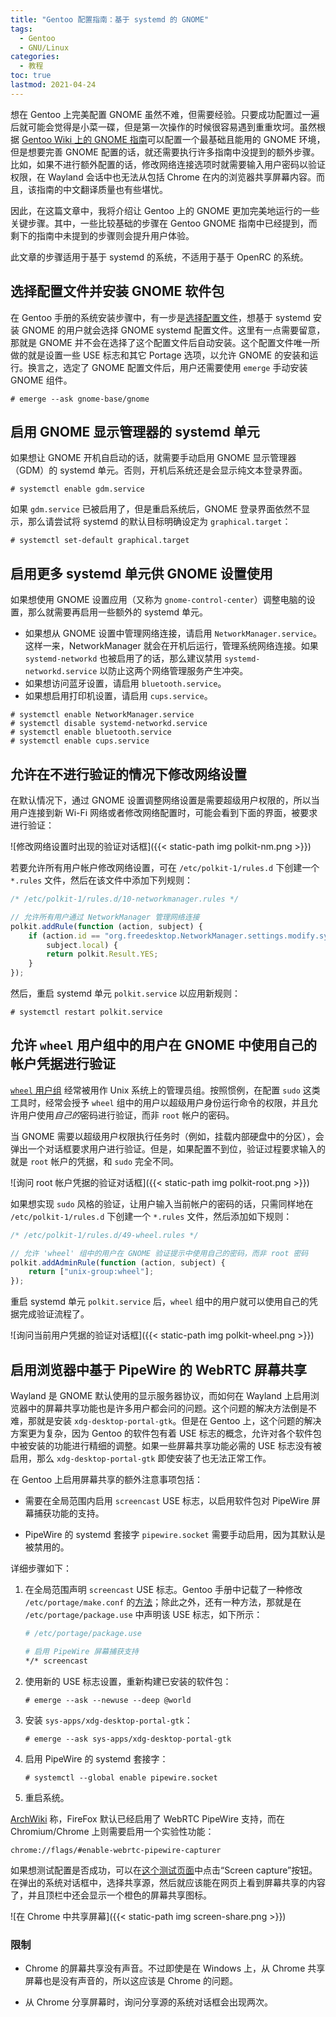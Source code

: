```yaml
---
title: "Gentoo 配置指南：基于 systemd 的 GNOME"
tags:
  - Gentoo
  - GNU/Linux
categories:
  - 教程
toc: true
lastmod: 2021-04-24
---
```


想在 Gentoo 上完美配置 GNOME 虽然不难，但需要经验。只要成功配置过一遍后就可能会觉得是小菜一碟，但是第一次操作的时候很容易遇到重重坎坷。虽然根据 [Gentoo Wiki 上的 GNOME 指南][gentoo-gnome-guide]可以配置一个最基础且能用的 GNOME 环境，但是想要完善 GNOME 配置的话，就还需要执行许多指南中没提到的额外步骤。比如，如果不进行额外配置的话，修改网络连接选项时就需要输入用户密码以验证权限，在 Wayland 会话中也无法从包括 Chrome 在内的浏览器共享屏幕内容。而且，该指南的中文翻译质量也有些堪忧。

因此，在这篇文章中，我将介绍让 Gentoo 上的 GNOME 更加完美地运行的一些关键步骤。其中，一些比较基础的步骤在 Gentoo GNOME 指南中已经提到，而剩下的指南中未提到的步骤则会提升用户体验。

此文章的步骤适用于基于 systemd 的系统，不适用于基于 OpenRC 的系统。

[gentoo-gnome-guide]: https://wiki.gentoo.org/wiki/GNOME/Guide/zh-cn

## 选择配置文件并安装 GNOME 软件包

在 Gentoo 手册的系统安装步骤中，有一步是[选择配置文件][handbook-profile]，想基于 systemd 安装 GNOME 的用户就会选择 GNOME systemd 配置文件。这里有一点需要留意，那就是 GNOME 并不会在选择了这个配置文件后自动安装。这个配置文件唯一所做的就是设置一些 USE 标志和其它 Portage 选项，以允许 GNOME 的安装和运行。换言之，选定了 GNOME 配置文件后，用户还需要使用 `emerge` 手动安装 GNOME 组件。

```console
# emerge --ask gnome-base/gnome
```

[handbook-profile]: https://wiki.gentoo.org/wiki/Handbook:AMD64/Installation/Base/zh-cn#.E9.80.89.E6.8B.A9.E6.AD.A3.E7.A1.AE.E7.9A.84.E9.85.8D.E7.BD.AE.E6.96.87.E4.BB.B6

## 启用 GNOME 显示管理器的 systemd 单元

如果想让 GNOME 开机自启动的话，就需要手动启用 GNOME 显示管理器（GDM）的 systemd 单元。否则，开机后系统还是会显示纯文本登录界面。

```console
# systemctl enable gdm.service
```

如果 `gdm.service` 已被启用了，但是重启系统后，GNOME 登录界面依然不显示，那么请尝试将 systemd 的默认目标明确设定为 `graphical.target`：

```console
# systemctl set-default graphical.target
```

## 启用更多 systemd 单元供 GNOME 设置使用

如果想使用 GNOME 设置应用（又称为 `gnome-control-center`）调整电脑的设置，那么就需要再启用一些额外的 systemd 单元。

- 如果想从 GNOME 设置中管理网络连接，请启用 `NetworkManager.service`。这样一来，NetworkManager 就会在开机后运行，管理系统网络连接。如果 `systemd-networkd` 也被启用了的话，那么建议禁用 `systemd-networkd.service` 以防止这两个网络管理服务产生冲突。
- 如果想访问蓝牙设置，请启用 `bluetooth.service`。
- 如果想启用打印机设置，请启用 `cups.service`。

```console
# systemctl enable NetworkManager.service
# systemctl disable systemd-networkd.service
# systemctl enable bluetooth.service
# systemctl enable cups.service
```

## 允许在不进行验证的情况下修改网络设置

在默认情况下，通过 GNOME 设置调整网络设置是需要超级用户权限的，所以当用户连接到新 Wi-Fi 网络或者修改网络配置时，可能会看到下面的界面，被要求进行验证：

![修改网络设置时出现的验证对话框]({{< static-path img polkit-nm.png >}})

若要允许所有用户帐户修改网络设置，可在 `/etc/polkit-1/rules.d` 下创建一个 `*.rules` 文件，然后在该文件中添加下列规则：

```js
/* /etc/polkit-1/rules.d/10-networkmanager.rules */

// 允许所有用户通过 NetworkManager 管理网络连接
polkit.addRule(function (action, subject) {
    if (action.id == "org.freedesktop.NetworkManager.settings.modify.system" &&
        subject.local) {
        return polkit.Result.YES;
    }
});
```

然后，重启 systemd 单元 `polkit.service` 以应用新规则：

```console
# systemctl restart polkit.service
```

## 允许 `wheel` 用户组中的用户在 GNOME 中使用自己的帐户凭据进行验证

[`wheel` 用户组][wheel-group] 经常被用作 Unix 系统上的管理员组。按照惯例，在配置 `sudo` 这类工具时，经常会授予 `wheel` 组中的用户以超级用户身份运行命令的权限，并且允许用户使用*自己的*密码进行验证，而非 `root` 帐户的密码。

当 GNOME 需要以超级用户权限执行任务时（例如，挂载内部硬盘中的分区），会弹出一个对话框要求用户进行验证。但是，如果配置不到位，验证过程要求输入的就是 `root` 帐户的凭据，和 `sudo` 完全不同。

![询问 root 帐户凭据的验证对话框]({{< static-path img polkit-root.png >}})

如果想实现 `sudo` 风格的验证，让用户输入当前帐户的密码的话，只需同样地在 `/etc/polkit-1/rules.d` 下创建一个 `*.rules` 文件，然后添加如下规则：

```js
/* /etc/polkit-1/rules.d/49-wheel.rules */

// 允许 'wheel' 组中的用户在 GNOME 验证提示中使用自己的密码，而非 root 密码
polkit.addAdminRule(function (action, subject) {
    return ["unix-group:wheel"];
});
```

重启 systemd 单元 `polkit.service` 后，`wheel` 组中的用户就可以使用自己的凭据完成验证流程了。

![询问当前用户凭据的验证对话框]({{< static-path img polkit-wheel.png >}})

[wheel-group]: https://zh.wikipedia.org/zh-cn/Wheel_(%E9%9B%BB%E8%85%A6%E7%A7%91%E5%AD%B8%E8%A1%93%E8%AA%9E)

## 启用浏览器中基于 PipeWire 的 WebRTC 屏幕共享

Wayland 是 GNOME 默认使用的显示服务器协议，而如何在 Wayland 上启用浏览器中的屏幕共享功能也是许多用户都会问的问题。这个问题的解决方法倒是不难，那就是安装 `xdg-desktop-portal-gtk`。但是在 Gentoo 上，这个问题的解决方案更为复杂，因为 Gentoo 的软件包有着 USE 标志的概念，允许对各个软件包中被安装的功能进行精细的调整。如果一些屏幕共享功能必需的 USE 标志没有被启用，那么 `xdg-desktop-portal-gtk` 即使安装了也无法正常工作。

在 Gentoo 上启用屏幕共享的额外注意事项包括：

- 需要在全局范围内启用 `screencast` USE 标志，以启用软件包对 PipeWire 屏幕捕获功能的支持。

- PipeWire 的 systemd 套接字 `pipewire.socket` 需要手动启用，因为其默认是被禁用的。

详细步骤如下：

1. 在全局范围声明 `screencast` USE 标志。Gentoo 手册中记载了一种修改 `/etc/portage/make.conf` 的[方法][handbook-use]；除此之外，还有一种方法，那就是在 `/etc/portage/package.use` 中声明该 USE 标志，如下所示：

   ```sh
   # /etc/portage/package.use

   # 启用 PipeWire 屏幕捕获支持
   */* screencast
   ```

2. 使用新的 USE 标志设置，重新构建已安装的软件包：

   ```console
   # emerge --ask --newuse --deep @world
   ```

3. 安装 `sys-apps/xdg-desktop-portal-gtk`：

   ```console
   # emerge --ask sys-apps/xdg-desktop-portal-gtk
   ```

4. 启用 PipeWire 的 systemd 套接字：

   ```console
   # systemctl --global enable pipewire.socket
   ```

5. 重启系统。

[ArchWiki][archwiki-webrtc] 称，FireFox 默认已经启用了 WebRTC PipeWire 支持，而在 Chromium/Chrome 上则需要启用一个实验性功能：

```
chrome://flags/#enable-webrtc-pipewire-capturer
```

如果想测试配置是否成功，可以在[这个测试页面][screen-capture-test]中点击“Screen capture”按钮。在弹出的系统对话框中，选择共享源，然后就应该能在网页上看到屏幕共享的内容了，并且顶栏中还会显示一个橙色的屏幕共享图标。

![在 Chrome 中共享屏幕]({{< static-path img screen-share.png >}})

### 限制

- Chrome 的屏幕共享没有声音。不过即使是在 Windows 上，从 Chrome 共享屏幕也是没有声音的，所以这应该是 Chrome 的问题。

- 从 Chrome 分享屏幕时，询问分享源的系统对话框会出现两次。

[handbook-use]: https://wiki.gentoo.org/wiki/Handbook:AMD64/Working/USE/zh-cn#.E5.A3.B0.E6.98.8E.E6.B0.B8.E4.B9.85USE.E6.A0.87.E5.BF.97
[archwiki-webrtc]: https://wiki.archlinux.org/index.php/PipeWire#WebRTC_screen_sharing
[screen-capture-test]: https://mozilla.github.io/webrtc-landing/gum_test.html
